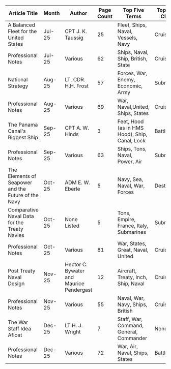 |Article Title                                      |Month |Author                                  |Page Count|Top Five Terms                                |Top Ship Class|Word Analysis URL                                                |Corpus URL                                                                                   |
|---------------------------------------------------|------|----------------------------------------|----------|----------------------------------------------|--------------|-----------------------------------------------------------------|---------------------------------------------------------------------------------------------|
|A Balanced Fleet for the United States             |Jul-25|CPT J. K. Taussig                       |25        |Fleet, Ships, Naval, Vessels, Navy            |Cruiser       |https://voyant-tools.org/?corpus=8b3fcb180f589ff903a57d28e74dfe52|https://github.com/comp-methods-fsu-2021/Ward_Corpus/blob/main/7_1.0_Battlefleet             |
|Professional Notes                                 |Jul-25|Various                                 |62        |Ships, Naval, Ship, British, State            |Cruiser       |https://voyant-tools.org/?corpus=f7ca096904fafe6b861b776c41018954|https://github.com/comp-methods-fsu-2021/Ward_Corpus/blob/main/7_Professional-Notes          |
|National Strategy                                  |Aug-25|LT. CDR. H.H. Frost                     |57        |Forces, War, Enemy, Economic, Army            |Submarine     |https://voyant-tools.org/?corpus=a49339d8109450258928357c2da86557|https://github.com/comp-methods-fsu-2021/Ward_Corpus/blob/main/8_1.0_National%20Strategy     |
|Professional Notes                                 |Aug-25|Various                                 |69        |War, Naval,United, Ships, States              |Cruiser       |https://voyant-tools.org/?corpus=91a8a7d843a9cc947d712404d297b9f7|https://github.com/comp-methods-fsu-2021/Ward_Corpus/blob/main/8_Professional-Notes          |
|The Panama Canal's Biggest Ship                    |Sep-25|CPT A. W. Hinds                         |3         |Feet, Hood (as in HMS Hood), Ship, Canal, Lock|Battleship    |https://voyant-tools.org/?corpus=6cedd9bafe87e20aaccab11445dd9bf2|https://github.com/comp-methods-fsu-2021/Ward_Corpus/blob/main/9_1.8_Panama-Canal            |
|Professional Notes                                 |Sep-25|Various                                 |63        |Ships, Tons, Naval, Power, Air                |Submarine     |https://voyant-tools.org/?corpus=99746ded233b7944ff76677ecdb08246|https://github.com/comp-methods-fsu-2021/Ward_Corpus/blob/main/9_Professional-Notes          |
|The Elements of Seapower and the Future of the Navy|Oct-25|ADM E. W. Eberle                        |5         |Navy, Sea, Naval, War, Forces                 |Destroyer     |https://voyant-tools.org/?corpus=680af977887635adde83e8148fbe0fa2|https://github.com/comp-methods-fsu-2021/Ward_Corpus/blob/main/10_1.2_Elements-of-Seapower   |
|Comparative Naval Data for the Treaty Navies       |Oct-25|None Listed                             |5         |Tons, Empire, France, Italy, Submarines       |Submarine     |https://voyant-tools.org/?corpus=879ba3ad235c412c965cbb24c771201f|https://github.com/comp-methods-fsu-2021/Ward_Corpus/blob/main/10_1.6_Report-on-Treat--navies|
|Professional Notes                                 |Oct-25|Various                                 |81        |War, States, Great, Naval, United             |Cruiser       |https://voyant-tools.org/?corpus=9082cf248d672ed83ff4fcc4d1fd4ce2|https://github.com/comp-methods-fsu-2021/Ward_Corpus/blob/main/10_Professional-Notes         |
|Post Treaty Naval Design                           |Nov-25|Hector C. Bywater and Maurice Pendergast|12        |Aircraft, Treaty, Inch, Ship, Naval           |Cruiser       |https://voyant-tools.org/?corpus=5d2bd6767f0de69ba541a72108d7625d|https://github.com/comp-methods-fsu-2021/Ward_Corpus/blob/main/11_1.7_Treaty-Design          |
|Professional Notes                                 |Nov-25|Various                                 |55        |Naval, War, Navy, Ships, British              |Cruiser       |https://voyant-tools.org/?corpus=77f5a014a34881a20a178ff579191a4a|https://github.com/comp-methods-fsu-2021/Ward_Corpus/blob/main/11_Professional-Notes         |
|The War Staff Idea Afloat                          |Dec-25|LT H. J. Wright                         |7         |Staff, War, Command, General, Commander       |None          |https://voyant-tools.org/?corpus=413679bece036d105444f6e47fa1df25|https://github.com/comp-methods-fsu-2021/Ward_Corpus/blob/main/12_1.9_War-Staff-Afloat       |
|Professional Notes                                 |Dec-25|Various                                 |72        |War, Air, Naval, Ships, States                |Battleship    |https://voyant-tools.org/?corpus=80e8267aba3430d59a89671283ea44a5|https://github.com/comp-methods-fsu-2021/Ward_Corpus/blob/main/12_Professional-Notes         |
